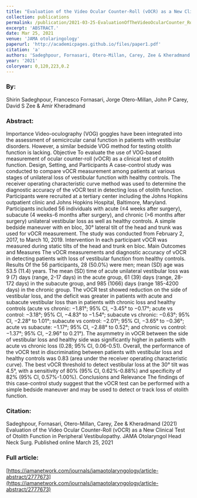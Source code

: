 ```yaml
---
title: "Evaluation of the Video Ocular Counter-Roll (vOCR) as a New Clinical Test of Otolith Function in Peripheral Vestibulopathy"
collection: publications
permalink: /publication/2021-03-25-EvaluationOfTheVideoOcularCounter_Roll_vOCR_AsANewClinicalTestO
excerpt: 'ABSTRACT.'
date: Mar 25, 2021
venue: 'JAMA otolaringology'
paperurl: 'http://academicpages.github.io/files/paper1.pdf'
citation: 'a'
authors: 'Sadeghpour, Fornasari, Otero-Millan, Carey, Zee & Kheradmand'
year: '2021'
coloryear: 0,120,223,0.2
---
```


### By: 
Shirin Sadeghpour, Francesco Fornasari, Jorge Otero-Millan, John P Carey, David S Zee & Amir Kheradmand

### Abstract: 
Importance Video-oculography (VOG) goggles have been integrated into the assessment of semicircular canal function in patients with vestibular disorders. However, a similar bedside VOG method for testing otolith function is lacking.
Objective To evaluate the use of VOG-based measurement of ocular counter-roll (vOCR) as a clinical test of otolith function.
Design, Setting, and Participants A case-control study was conducted to compare vOCR measurement among patients at various stages of unilateral loss of vestibular function with healthy controls. The receiver operating characteristic curve method was used to determine the diagnostic accuracy of the vOCR test in detecting loss of otolith function. Participants were recruited at a tertiary center including the Johns Hopkins outpatient clinic and Johns Hopkins Hospital, Baltimore, Maryland. Participants included 56 individuals with acute (≤4 weeks after surgery), subacute (4 weeks-6 months after surgery), and chronic (>6 months after surgery) unilateral vestibular loss as well as healthy controls. A simple bedside maneuver with en bloc, 30° lateral tilt of the head and trunk was used for vOCR measurement. The study was conducted from February 2, 2017, to March 10, 2019.
Intervention In each participant vOCR was measured during static tilts of the head and trunk en bloc.
Main Outcomes and Measures The vOCR measurements and diagnostic accuracy of vOCR in detecting patients with loss of vestibular function from healthy controls.
Results Of the 56 participants, 28 (50.0%) were men; mean (SD) age was 53.5 (11.4) years. The mean (SD) time of acute unilateral vestibular loss was 9 (7) days (range, 2-17 days) in the acute group, 61 (39) days (range, 28-172 days) in the subacute group, and 985 (1066) days (range 185-4200 days) in the chronic group. The vOCR test showed reduction on the side of vestibular loss, and the deficit was greater in patients with acute and subacute vestibular loss than in patients with chronic loss and healthy controls (acute vs chronic: −1.81°; 95% CI, −3.45° to −0.17°; acute vs control: −3.18°; 95% CI, −4.83° to −1.54°; subacute vs chronic: −0.63°; 95% CI, −2.28° to 1.01°; subacute vs control: −2.01°; 95% CI, −3.65° to −0.36°; acute vs subacute: −1.17°; 95% CI, −2.88° to 0.52°; and chronic vs control: −1.37°; 95% CI, −2.96° to 0.21°). The asymmetry in vOCR between the side of vestibular loss and healthy side was significantly higher in patients with acute vs chronic loss (0.28; 95% CI, 0.06-0.51). Overall, the performance of the vOCR test in discriminating between patients with vestibular loss and healthy controls was 0.83 (area under the receiver operating characteristic curve). The best vOCR threshold to detect vestibular loss at the 30° tilt was 4.5°, with a sensitivity of 80% (95% CI, 0.62%-0.88%) and specificity of 82% (95% CI, 0.57%-1.00%).
Conclusions and Relevance The findings of this case-control study suggest that the vOCR test can be performed with a simple bedside maneuver and may be used to detect or track loss of otolith function.

### Citation: 
Sadeghpour, Fornasari, Otero-Millan, Carey, Zee & Kheradmand (2021) Evaluation of the Video Ocular Counter-Roll (vOCR) as a New Clinical Test of Otolith Function in Peripheral Vestibulopathy. JAMA Otolaryngol Head Neck Surg. Published online March 25, 2021

### Full article: 
[https://jamanetwork.com/journals/jamaotolaryngology/article-abstract/2777673](https://jamanetwork.com/journals/jamaotolaryngology/article-abstract/2777673)
